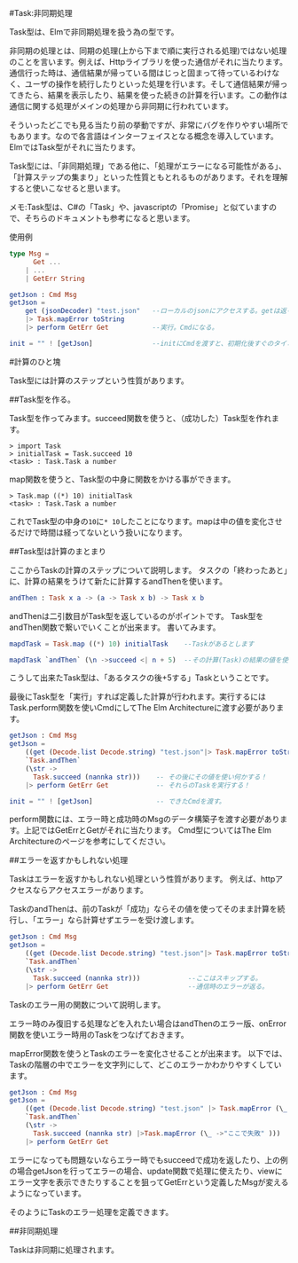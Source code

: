 #Task:非同期処理

Task型は、Elmで非同期処理を扱う為の型です。

非同期の処理とは、同期の処理(上から下まで順に実行される処理)ではない処理のことを言います。例えば、Httpライブラリを使った通信がそれに当たります。通信行った時は、通信結果が帰っている間はじっと固まって待っているわけなく、ユーザの操作を続行したりといった処理を行います。そして通信結果が帰ってきたら、結果を表示したり、結果を使った続きの計算を行います。この動作は通信に関する処理がメインの処理から非同期に行われています。

そういったどこでも見る当たり前の挙動ですが、非常にバグを作りやすい場所でもあります。なので各言語はインターフェイスとなる概念を導入しています。ElmではTask型がそれに当たります。

Task型には、「非同期処理」である他に、「処理がエラーになる可能性がある」、「計算ステップの集まり」といった性質ともとれるものがあります。それを理解すると使いこなせると思います。

メモ:Task型は、C#の「Task」や、javascriptの「Promise」と似ていますので、そちらのドキュメントも参考になると思います。

使用例

```elm
type Msg =
      Get ...
    | ...  
    | GetErr String

getJson : Cmd Msg
getJson =
    get (jsonDecoder) "test.json"   --ローカルのjsonにアクセスする。getは返り値がTask型
    |> Task.mapError toString
    |> perform GetErr Get           --実行。Cmdになる。

init = "" ! [getJson]               --initにCmdを渡すと、初期化後すぐのタイミングでhttpアクセスして値を取ってくる。
```

#計算のひと塊

Task型には計算のステップという性質があります。

##Task型を作る。

Task型を作ってみます。succeed関数を使うと、（成功した）Task型を作れます。

```
> import Task
> initialTask = Task.succeed 10
<task> : Task.Task a number

```

map関数を使うと、Task型の中身に関数をかける事ができます。

```
> Task.map ((*) 10) initialTask
<task> : Task.Task a number
```

これでTask型の中身の`10`に`* 10`したことになります。mapは中の値を変化させるだけで時間は経ってないという扱いになります。

##Task型は計算のまとまり

ここからTaskの計算のステップについて説明します。
タスクの「終わったあと」に、計算の結果をうけて新たに計算するandThenを使います。

```elm
andThen : Task x a -> (a -> Task x b) -> Task x b
```

andThenは二引数目がTask型を返しているのがポイントです。
Task型をandThen関数で繋いでいくことが出来ます。
書いてみます。

```elm
mapdTask = Task.map ((*) 10) initialTask    --Taskがあるとします

mapdTask `andThen` (\n ->succeed <| n + 5)  --その計算(Task)の結果の値を使って計算

```

こうして出来たTask型は、「あるタスクの後+5する」Taskということです。


最後にTask型を「実行」すれば定義した計算が行われます。実行するにはTask.perform関数を使いCmdにしてThe Elm Architectureに渡す必要があります。

```elm
getJson : Cmd Msg
getJson =
    ((get (Decode.list Decode.string) "test.json"|> Task.mapError toString) --通信するTask
    `Task.andThen`
    (\str ->
      Task.succeed (nannka str)))    -- その後にその値を使い何かする！
    |> perform GetErr Get            -- それらのTaskを実行する！

init = "" ! [getJson]                -- できたCmdを渡す。
```

perform関数には、エラー時と成功時のMsgのデータ構築子を渡す必要があります。上記ではGetErrとGetがそれに当たります。
Cmd型についてはThe Elm Architectureのページを参考にしてください。

##エラーを返すかもしれない処理

Taskはエラーを返すかもしれない処理という性質があります。
例えば、httpアクセスならアクセスエラーがあります。

TaskのandThenは、前のTaskが「成功」ならその値を使ってそのまま計算を続行し、「エラー」なら計算せずエラーを受け渡します。

```elm
getJson : Cmd Msg
getJson =
    ((get (Decode.list Decode.string) "test.json"|> Task.mapError toString) --アクセスするタスクがエラーになると
    `Task.andThen`
    (\str ->
      Task.succeed (nannka str)))            --ここはスキップする。
    |> perform GetErr Get                    --通信時のエラーが返る。

```

Taskのエラー用の関数について説明します。

エラー時のみ復旧する処理などを入れたい場合はandThenのエラー版、onError関数を使いエラー時用のTaskをつなげておきます。

mapError関数を使うとTaskのエラーを変化させることが出来ます。
以下では、Taskの階層の中でエラーを文字列にして、どこのエラーかわかりやすくしています。

```elm
getJson : Cmd Msg
getJson =
    ((get (Decode.list Decode.string) "test.json" |> Task.mapError (\_ -> "通信エラー！"))  --getのTaskのエラーを変化。
    `Task.andThen`
    (\str ->
      Task.succeed (nannka str) |>Task.mapError (\_ ->"ここで失敗" )))  --次のTaskはこのエラーを返す。
    |> perform GetErr Get
```

エラーになっても問題ないならエラー時でもsucceedで成功を返したり、上の例の場合getJsonを行ってエラーの場合、update関数で処理に使えたり、viewにエラー文字を表示できたりすることを狙ってGetErrという定義したMsgが変えるようになっています。

そのようにTaskのエラー処理を定義できます。

##非同期処理

Taskは非同期に処理されます。
